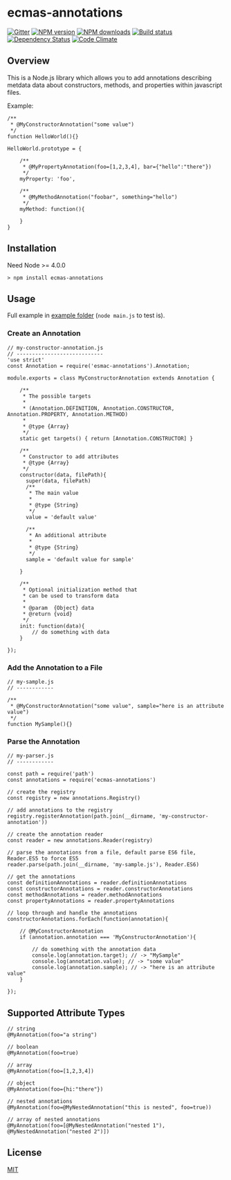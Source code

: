 # ecmas-annotations 
[![Gitter][gitter-image]][gitter-url]
[![NPM version][npm-image]][npm-url]
[![NPM downloads][npm-download]][npm-url]
[![Build status][ci-image]][ci-url]
[![Dependency Status][daviddm-image]][daviddm-url]
[![Code Climate][codeclimate-image]][codeclimate-url]

## Overview

This is a Node.js library which allows you to add annotations describing metdata data
about constructors, methods, and properties within javascript files.

Example:


    /**
     * @MyConstructorAnnotation("some value")
     */
    function HelloWorld(){}

    HelloWorld.prototype = {
        
        /**
         * @MyPropertyAnnotation(foo=[1,2,3,4], bar={"hello":"there"})
         */
        myProperty: 'foo',

        /**
         * @MyMethodAnnotation("foobar", something="hello")
         */
        myMethod: function(){

        }
    }


## Installation
Need Node >= 4.0.0

    > npm install ecmas-annotations

## Usage

Full example in [example folder](https://github.com/jaumard/ecmas-annotations/tree/master/example) (`node main.js` to test is). 

### Create an Annotation

    // my-constructor-annotation.js
    // ----------------------------
    'use strict'
    const Annotation = require('esmac-annotations').Annotation;

    module.exports = class MyConstructorAnnotation extends Annotation {

        /**
         * The possible targets
         *
         * (Annotation.DEFINITION, Annotation.CONSTRUCTOR, Annotation.PROPERTY, Annotation.METHOD)
         *
         * @type {Array}
         */
        static get targets() { return [Annotation.CONSTRUCTOR] }

        /**
         * Constructor to add attributes
         * @type {Array}
         */
        constructor(data, filePath){
          super(data, filePath)
          /**
           * The main value
           *
           * @type {String}
           */
          value = 'default value'
  
          /**
           * An additional attribute
           *
           * @type {String}
           */
          sample = 'default value for sample'
        
        }
        
        /**
         * Optional initialization method that
         * can be used to transform data
         *
         * @param  {Object} data
         * @return {void}
         */
        init: function(data){
            // do something with data
        }
        
    });


### Add the Annotation to a File

    // my-sample.js
    // ------------

    /**
     * @MyConstructorAnnotation("some value", sample="here is an attribute value")
     */
    function MySample(){}

### Parse the Annotation

    // my-parser.js
    // ------------

    const path = require('path')
    const annotations = require('ecmas-annotations')

    // create the registry
    const registry = new annotations.Registry()

    // add annotations to the registry
    registry.registerAnnotation(path.join(__dirname, 'my-constructor-annotation'))

    // create the annotation reader
    const reader = new annotations.Reader(registry)

    // parse the annotations from a file, default parse ES6 file, Reader.ES5 to force ES5
    reader.parse(path.join(__dirname, 'my-sample.js'), Reader.ES6)

    // get the annotations
    const definitionAnnotations = reader.definitionAnnotations
    const constructorAnnotations = reader.constructorAnnotations
    const methodAnnotations = reader.methodAnnotations
    const propertyAnnotations = reader.propertyAnnotations

    // loop through and handle the annotations
    constructorAnnotations.forEach(function(annotation){

        // @MyConstructorAnnotation
        if (annotation.annotation === 'MyConstructorAnnotation'){

            // do something with the annotation data
            console.log(annotation.target); // -> "MySample"
            console.log(annotation.value); // -> "some value"
            console.log(annotation.sample); // -> "here is an attribute value"
        }

    });

## Supported Attribute Types

    // string
    @MyAnnotation(foo="a string")

    // boolean
    @MyAnnotation(foo=true)

    // array
    @MyAnnotation(foo=[1,2,3,4])

    // object
    @MyAnnotation(foo={hi:"there"})

    // nested annotations
    @MyAnnotation(foo=@MyNestedAnnotation("this is nested", foo=true))

    // array of nested annotations
    @MyAnnotation(foo=[@MyNestedAnnotation("nested 1"), @MyNestedAnnotation("nested 2")])

## License
[MIT](https://github.com/jaumard/ecmas-annotations/blob/master/LICENSE)

[npm-image]: https://img.shields.io/npm/v/ecmas-annotations.svg?style=flat-square
[npm-url]: https://npmjs.org/package/ecmas-annotations
[npm-download]: https://img.shields.io/npm/dt/ecmas-annotations.svg
[ci-image]: https://travis-ci.org/jaumard/ecmas-annotations.svg?branch=master
[ci-url]: https://travis-ci.org/jaumard/ecmas-annotations
[daviddm-image]: http://img.shields.io/david/jaumard/ecmas-annotations.svg?style=flat-square
[daviddm-url]: https://david-dm.org/jaumard/ecmas-annotations
[codeclimate-image]: https://img.shields.io/codeclimate/github/jaumard/ecmas-annotations.svg?style=flat-square
[codeclimate-url]: https://codeclimate.com/github/jaumard/ecmas-annotations
[gitter-image]: http://img.shields.io/badge/+%20GITTER-JOIN%20CHAT%20%E2%86%92-1DCE73.svg?style=flat-square
[gitter-url]: https://gitter.im/jaumard/ecmas-annotations

